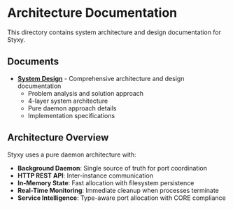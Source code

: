 # Architecture Documentation

This directory contains system architecture and design documentation for Styxy.

## Documents

- **[System Design](./system-design.md)** - Comprehensive architecture and design documentation
  - Problem analysis and solution approach
  - 4-layer system architecture
  - Pure daemon approach details
  - Implementation specifications

## Architecture Overview

Styxy uses a pure daemon architecture with:

- **Background Daemon**: Single source of truth for port coordination
- **HTTP REST API**: Inter-instance communication
- **In-Memory State**: Fast allocation with filesystem persistence
- **Real-Time Monitoring**: Immediate cleanup when processes terminate
- **Service Intelligence**: Type-aware port allocation with CORE compliance